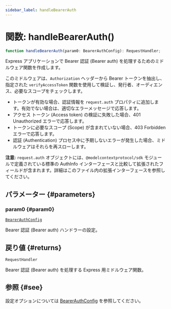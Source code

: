 ```yaml
---
sidebar_label: handleBearerAuth
---
```


# 関数: handleBearerAuth()

```ts
function handleBearerAuth(param0: BearerAuthConfig): RequestHandler;
```

Express アプリケーションで Bearer 認証 (Bearer auth) を処理するためのミドルウェア関数を作成します。

このミドルウェアは、`Authorization` ヘッダーから Bearer トークンを抽出し、指定された `verifyAccessToken` 関数を使用して検証し、発行者、オーディエンス、必要なスコープをチェックします。

- トークンが有効な場合、認証情報を `request.auth` プロパティに追加します。有効でない場合は、適切なエラーメッセージで応答します。
- アクセス トークン (Access token) の検証に失敗した場合、401 Unauthorized エラーで応答します。
- トークンに必要なスコープ (Scope) が含まれていない場合、403 Forbidden エラーで応答します。
- 認証 (Authentication) プロセス中に予期しないエラーが発生した場合、ミドルウェアはそれらを再スローします。

**注意:**  `request.auth` オブジェクトには、`@modelcontextprotocol/sdk` モジュールで定義されている標準の AuthInfo インターフェースと比較して拡張されたフィールドが含まれます。詳細はこのファイル内の拡張インターフェースを参照してください。

## パラメーター {#parameters}

### param0 {#param0}

[`BearerAuthConfig`](/references/js/type-aliases/BearerAuthConfig.md)

Bearer 認証 (Bearer auth) ハンドラーの設定。

## 戻り値 {#returns}

`RequestHandler`

Bearer 認証 (Bearer auth) を処理する Express 用ミドルウェア関数。

## 参照 {#see}

設定オプションについては [BearerAuthConfig](/references/js/type-aliases/BearerAuthConfig.md) を参照してください。
